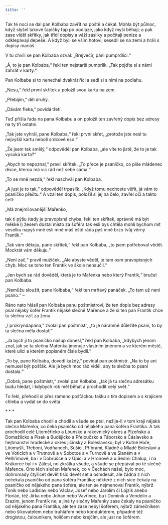 ```yaml
---
title: ''
---
```


Tak té noci se dal pan Kolbaba zavřít na poště a čekal. Mohla být půlnoc, když slyšel takové ťapičky ťap po podlaze, jako když myši běhají; a pak zase viděl skřítky, jak třídí dopisy a váží zásilky a počítají peníze a odklepávají depeše. A když byli se vším hotovi, sesedli se na zemi a hráli s dopisy mariáš.

V tu chvíli se pan Kolbaba ozval: „Brejvečír, páni pumprdlíci.“

„Á, to je pan Kolbaba,“ řekl ten nejstarší pumprlík. „Tak pojďte si s námi zahrát v karty.“

Pan Kolbaba si to nenechal dvakrát říci a sedl si s nimi na podlahu.

„Nesu,“ řekl první skřítek a položil svou kartu na zem.

„Přebíjím,“ děl druhý.

„Dávám fleka,“ povídá třetí.

Teď přišla řada na pana Kolbabu a on položil ten zavřený dopis bez adresy na ty tři ostatní.

„Tak jste vyhrál, pane Kolbaba,“ řekl první skřet, „protože jste nesl tu nejvyšší kartu neboli srdcové eso.“

„Že jsem tak smělý,“ odpověděl pan Kolbaba, „ale víte to jistě, že to je tak vysoká karta?“

„Abych to nepoznal,“ pravil skřítek. „To přece je psaníčko, co píše mládenec dívce, kterou má víc rád než sebe sama.“

„To se mně nezdá,“ řekl naschvál pan Kolbaba.

„A just je to tak,“ odpověděl trpaslík. „Když tomu nechcete věřit, já vám to psaníčko přečtu.“ A vzal ten dopis, položil si jej na čelo, zavřel oči a takto četl:

„Má znejmilovanější Mařenko,

tak ti pýšu (tady je pravopisná chyba, řekl ten skřítek, správně má být měkké i) žesem dostal místo za šoféra tak esli bys chtěla mohli bychom mít veselku napyš mně esli mně máš eště ráda pyš mně brzo tvůj věrný Frantík.“

„Tak vám děkuju, pane skřítek,“ řekl pan Kolbaba, „to jsem potřeboval vědět. Mockrát vám děkuju.“

„Není zač,“ pravil mužíček. „Ale abyste věděl, je tam osm pravopisných chyb. Moc se toho ten Frantík ve škole nenaučil.“

„Jen bych se rád dověděl, která je to Mařenka nebo který Frantík,“ bručel pan Kolbaba.

„Nemůžu sloužit, pane Kolbaba,“ řekl ten mrňavý panáček. „To tam už není psáno.“ –

Ráno nato hlásil pan Kolbaba panu poštmistrovi, že ten dopis bez adresy psal nějaký šofér Frantík nějaké slečně Mařence a že si ten pan Frantík chce tu slečnu vzít za ženu.

„I prokryndapána,“ zvolal pan poštmistr, „to je náramně důležité psaní, to by ta slečna měla dostat!“

„Já bych jí to psaníčko našup donesl,“ řekl pan Kolbaba, „kdybych jenom znal, jak se ta slečna Mařenka jmenuje vlastním jménem a ve kterém městě, které ulici a kterém popisném čísle bydlí.“

„To by, pane Kolbaba, dovedl každý,“ povídal pan poštmistr. „Na to by ani nemusel být pošťák. Ale já bych moc rád viděl, aby ta slečna to psaní dostala.“

„Dobrá, pane poštmistr,“ zvolal pan Kolbaba, „tak já tu slečnu adresátku budu hledat, i kdybych rok měl běhat a prochodit celý svět.“

To řekl, přehodil si přes rameno pošťáckou tašku s tím dopisem a s krajícem chleba a vydal se do světa.

\* \* \*

Tak pan Kolbaba chodil a chodil a všude se ptal, nežije-li v tom kraji nějaká slečna Mařenka, co čeká psaníčko od nějakého pana šoféra Frantíka. A tak prochodil celé Litoměřicko a Lounsko a rakovnický okres a Plzeňsko a Domažlicko a Písek a Budějicko a Přeloučsko a Táborsko a Čáslavsko a hejtmanství hradecké a okres jičínský a Boleslavsko; byl v Kutné Hoře, Litomyšli, Třeboni, Vodňanech, Sušici, Příbrami, Kladně a Mladé Boleslavi a ve Voticích a v Trutnově a v Sobotce a v Turnově a ve Slaném a v Pelhřimově, ba i v Dobrušce a v Úpici a v Hronově a u Sedmi Chalup, i na Krákorce byl i v Zálesí, no zkrátka všude, a všude se přeptával po té slečně Mařence. Ono těch slečen Mařenek, co v Čechách našel, bylo moc, dohromady čtyřicet devět tisíc devět set a osmdesát, ale žádná z nich nečekala psaníčko od pana šoféra Frantíka; některé z nich sice čekaly na psaníčko od nějakého pana šoféra, ale ten se nejmenoval Frantík, nýbrž Toník nebo Ladislav nebo Václav, Josef nebo Jarolím či Lojzík anebo Florián, též Jirka nebo Johan nebo Vavřinec, ba i Dominik a Vendelín a Erazim, jenom Frantík ne; a jiné ty slečny Mařenky zase čekaly na psaníčko od nějakého pana Frantíka, ale ten zase nebyl šoférem, nýbrž zámečníkem nebo šikovatelem nebo truhlářem nebo konduktérem, případně též drogistou, čalouníkem, holičem nebo krejčím, ale just ne šoférem.
